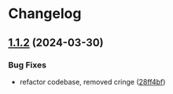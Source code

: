 # Changelog

## [1.1.2](https://github.com/fugikzl/moodle-php/compare/1.1.1...v1.1.2) (2024-03-30)


### Bug Fixes

* refactor codebase, removed cringe ([28ff4bf](https://github.com/fugikzl/moodle-php/commit/28ff4bfb3504ddb311d97c9ffe3d4503ae901206))
